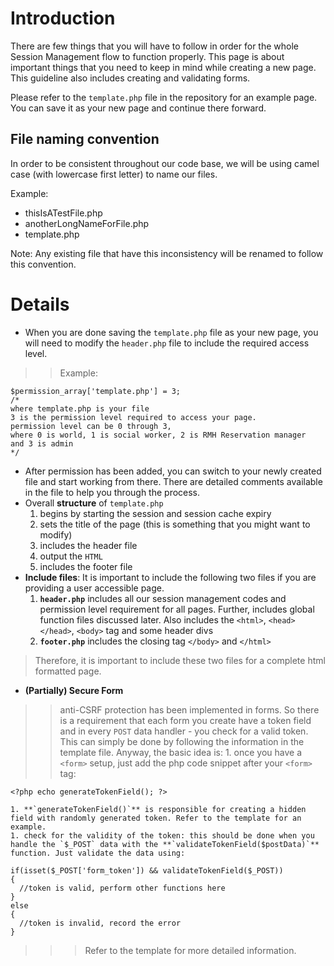 # Introduction #

There are few things that you will have to follow in order for the whole Session Management flow to function properly. This page is about important things that you need to keep in mind while creating a new page. This guideline also includes creating and validating forms.

Please refer to the `template.php` file in the repository for an example page. You can save it as your new page and continue there forward.

## File naming convention ##

In order to be consistent throughout our code base, we will be using camel case (with lowercase first letter) to name our files.

Example:
  * thisIsATestFile.php
  * anotherLongNameForFile.php
  * template.php

Note: Any existing file that have this inconsistency will be renamed to follow this convention.


# Details #
  * When you are done saving the `template.php` file as your new page, you will need to modify the `header.php` file to include the required access level.
> > Example:
```
$permission_array['template.php'] = 3;
/*
where template.php is your file
3 is the permission level required to access your page. 
permission level can be 0 through 3, 
where 0 is world, 1 is social worker, 2 is RMH Reservation manager
and 3 is admin
*/
```
  * After permission has been added, you can switch to your newly created file and start working from there. There are detailed comments available in the file to help you through the process.
  * Overall **structure** of `template.php`
    1. begins by starting the session and session cache expiry
    1. sets the title of the page (this is something that you might want to modify)
    1. includes the header file
    1. output the `HTML`
    1. includes the footer file
  * **Include files**: It is important to include the following two files if you are providing a user accessible page.
    1. **`header.php`** includes all our session management codes and permission level requirement for all pages. Further, includes global function files discussed later. Also includes the `<html>`, `<head></head>`, `<body>` tag and some header divs
    1. **`footer.php`** includes the closing tag `</body>` and `</html>`


> Therefore, it is important to include these two files for a complete html formatted page.
  * **(Partially) Secure Form**
> > anti-CSRF protection has been implemented in forms. So there is a requirement that each form you create have a token field and in every `POST` data handler - you check for a valid token. This can simply be done by following the information in the template file. Anyway, the basic idea is:
    1. once you have a `<form>` setup, just add the php code snippet after your `<form>` tag:
```
<?php echo generateTokenField(); ?>
```
    1. **`generateTokenField()`** is responsible for creating a hidden field with randomly generated token. Refer to the template for an example.
    1. check for the validity of the token: this should be done when you handle the `$_POST` data with the **`validateTokenField($postData)`** function. Just validate the data using:
```
if(isset($_POST['form_token']) && validateTokenField($_POST))
{
  //token is valid, perform other functions here
}
else
{
  //token is invalid, record the error
}
```
> > > Refer to the template for more detailed information.
